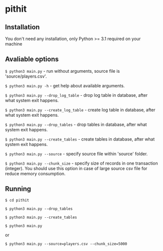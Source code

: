pithit
======

Installation
------------

You don't need any installation, only Python >= 3.1 required on your
machine

Avaliable options
-----------------

`$ python3 main.py` - run without arguments, source file is
'source/players.csv'.

`$ python3 main.py -h`  - get help about available arguments.

`$ python3 main.py --drop_log_table` - drop log table in database,
after what system exit happens.

`$ python3 main.py --create_log_table` - create log table in database,
after what system exit happens.

`$ python3 main.py --drop_tables` - drop tables in database,
after what system exit happens.

`$ python3 main.py --create_tables` - create tables in database,
after what system exit happens.

`$ python3 main.py --source` - specify source file within 'source'
folder.

`$ python3 main.py --chunk_size` - specify size of records in one
transaction (integer). You should use this option in case of large
source csv file for reduce memory consumption.

Running
-------

`$ cd pithit`

`$ python3 main.py --drop_tables`

`$ python3 main.py --create_tables`

`$ python3 main.py`

or

`$ python3 main.py --source=players.csv --chunk_size=5000`


